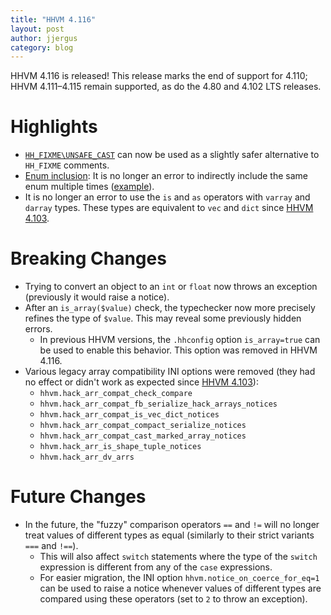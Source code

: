 ```yaml
---
title: "HHVM 4.116"
layout: post
author: jjergus
category: blog
---
```


HHVM 4.116 is released! This release marks the end of support for 4.110;
HHVM 4.111&ndash;4.115 remain supported, as do the 4.80 and 4.102 LTS releases.

# Highlights

- [`HH_FIXME\UNSAFE_CAST`](https://docs.hhvm.com/hack/silencing-errors) can now
  be used as a slightly safer alternative to `HH_FIXME` comments.
- [Enum inclusion](https://docs.hhvm.com/hack/built-in-types/enumerated-types#enumerated-types-inclusion):
  It is no longer an error to indirectly include the same enum multiple times
  ([example](https://github.com/facebook/hhvm/blob/HHVM-4.116/hphp/hack/test/enum_supertyping/typing/diamond.good.php)).
- It is no longer an error to use the `is` and `as` operators with `varray` and
  `darray` types. These types are equivalent to `vec` and `dict` since
  [HHVM 4.103](https://hhvm.com/blog/2021/03/31/hhvm-4.103.html).

# Breaking Changes

- Trying to convert an object to an `int` or `float` now throws an exception
  (previously it would raise a notice).
- After an `is_array($value)` check, the typechecker now more precisely refines
  the type of `$value`. This may reveal some previously hidden errors.
  - In previous HHVM versions, the `.hhconfig` option `is_array=true` can be
    used to enable this behavior. This option was removed in HHVM 4.116.
- Various legacy array compatibility INI options were removed (they had no
  effect or didn't work as expected since
  [HHVM 4.103](https://hhvm.com/blog/2021/03/31/hhvm-4.103.html)):
  - `hhvm.hack_arr_compat_check_compare`
  - `hhvm.hack_arr_compat_fb_serialize_hack_arrays_notices`
  - `hhvm.hack_arr_compat_is_vec_dict_notices`
  - `hhvm.hack_arr_compat_compact_serialize_notices`
  - `hhvm.hack_arr_compat_cast_marked_array_notices`
  - `hhvm.hack_arr_is_shape_tuple_notices`
  - `hhvm.hack_arr_dv_arrs`

# Future Changes

- In the future, the "fuzzy" comparison operators `==` and `!=` will no longer
  treat values of different types as equal (similarly to their strict variants
  `===` and `!==`).
  - This will also affect `switch` statements where the type of the `switch`
    expression is different from any of the `case` expressions.
  - For easier migration, the INI option `hhvm.notice_on_coerce_for_eq=1` can
    be used to raise a notice whenever values of different types are compared
    using these operators (set to `2` to throw an exception).
